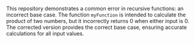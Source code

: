 This repository demonstrates a common error in recursive functions: an incorrect base case. The function `myFunction` is intended to calculate the product of two numbers, but it incorrectly returns 0 when either input is 0.  The corrected version provides the correct base case, ensuring accurate calculations for all input values. 